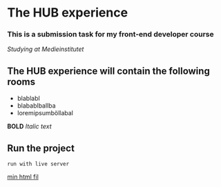 # The HUB experience

### This is a submission task for my front-end developer course

_Studying at Medieinstitutet_

## The HUB experience will contain the following rooms

- blablabl
- blabablballba
- loremipsumböllabal

**BOLD**
_Italic text_

## Run the project

`run with live server`

[min html fil](index.html)
